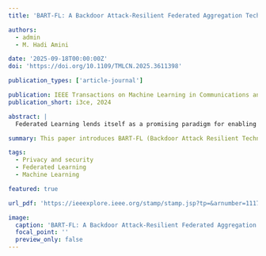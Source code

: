 ```yaml
---
title: 'BART-FL: A Backdoor Attack-Resilient Federated Aggregation Technique for Cross-Silo Applications'

authors:
  - admin
  - M. Hadi Amini

date: '2025-09-18T00:00:00Z'
doi: 'https://doi.org/10.1109/TMLCN.2025.3611398'

publication_types: ['article-journal']

publication: IEEE Transactions on Machine Learning in Communications and Networking
publication_short: i3ce, 2024

abstract: |
  Federated Learning lends itself as a promising paradigm for enabling distributed learning in autonomous vehicle applications, ensuring data privacy while enhancing predictive model performance through collaborative training on edge client vehicles. However, it remains vulnerable to various categories of cyber-attacks, necessitating more robust security measures to effectively mitigate potential threats. Poisoning and inference attacks are commonly initiated within the federated learning environment to compromise system security. Secure aggregation can limit the disclosure of sensitive information from both outsider and insider attackers. This study conducts an empirical analysis on the transportation image dataset (e.g., LISA traffic light) using various secure aggregation techniques and multiparty computation in the presence of diverse cyber-attacks. Multiparty computation serves as a state-of-the-art security mechanism, providing privacy-preserving aggregation of local model updates from autonomous vehicles through multiple security protocols. The findings demonstrate how adversaries can mislead autonomous vehicle models, causing traffic light misclassification and potential hazards. This study explores the resilience of different secure federated learning aggregation and multiparty computation methods in safeguarding autonomous vehicle applications against cyber threats during both training and inference phases.

summary: This paper introduces BART-FL (Backdoor Attack Resilient Technique for Federated Learning), a lightweight defense mechanism designed to detect and filter malicious client updates in federated learning. By combining Principal Component Analysis (PCA), cosine similarity, and K-means clustering with a multi-metric statistical voting system, BART-FL effectively identifies adversarial clients before model aggregation. Experiments on LISA traffic light, CIFAR-10, and CIFAR-100 datasets demonstrate that BART-FL enhances model robustness against backdoor attacks while maintaining high accuracy and computational efficiency.

tags:
  - Privacy and security
  - Federated Learning
  - Machine Learning

featured: true

url_pdf: 'https://ieeexplore.ieee.org/stamp/stamp.jsp?tp=&arnumber=11172307'

image:
  caption: 'BART-FL: A Backdoor Attack-Resilient Federated Aggregation Technique for Cross-Silo Applications'
  focal_point: ''
  preview_only: false
---
```


